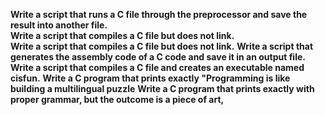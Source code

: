 **Write a script that runs a C file through the preprocessor and save the result into another file.<br>**
**Write a script that compiles a C file but does not link.<br>**
**Write a script that compiles a C file but does not link.**
**Write a script that generates the assembly code of a C code and save it in an output file.**
**Write a script that compiles a C file and creates an executable named cisfun.**
**Write a C program that prints exactly "Programming is like building a multilingual puzzle**
**Write a C program that prints exactly with proper grammar, but the outcome is a piece of art,**
